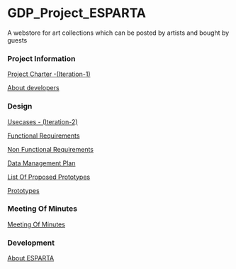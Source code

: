 # GDP_Project_ESPARTA
A webstore for art collections which can be posted by artists and bought by guests

### Project Information
[Project Charter -(Iteration-1)](https://github.com/AjayKumar1403/GDP_Project_ESPARTA/wiki/Project-Charter-(Iteration-1))

[About developers](https://github.com/AjayKumar1403/GDP_Project_ESPARTA/wiki/About-the-Developers)

### Design

[Usecases - (Iteration-2)](https://github.com/AjayKumar1403/GDP_Project_ESPARTA/wiki/Use-Cases-(Iteration-2))

[Functional Requirements](https://github.com/AjayKumar1403/GDP_Project_ESPARTA/wiki/Functional-Requirements-of-Esparta)

[Non Functional Requirements](https://github.com/AjayKumar1403/GDP_Project_ESPARTA/wiki/NON%E2%80%90FUNCTIONAL-REQUIREMENTS)

[Data Management Plan](https://github.com/AjayKumar1403/GDP_Project_ESPARTA/wiki/Data-Management-Plan)

[List Of Proposed Prototypes](https://github.com/AjayKumar1403/GDP_Project_ESPARTA/wiki/List-of-Proposed-Prototypes)

[ Prototypes](https://github.com/AjayKumar1403/GDP_Project_ESPARTA/wiki/Prototypes)

### Meeting Of Minutes
[Meeting Of Minutes](https://github.com/AjayKumar1403/GDP_Project_ESPARTA/wiki/Meeting-Of-Minutes)

### Development

[About ESPARTA ](https://github.com/AjayKumar1403/GDP_Project_ESPARTA/wiki/ESPARTA)
